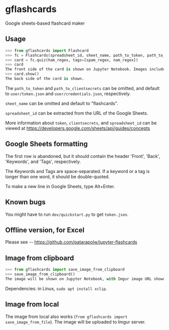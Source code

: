 # gflashcards

Google sheets-based flashcard maker

## Usage

```python
>>> from gflashcards import Flashcard
>>> fc = Flashcards(spreadsheet_id, sheet_name, path_to_token, path_to_clientsecrets)
>>> card = fc.quiz(ham_regex, tags=[spam_regex, nam_regex])
>>> card
The front side of the card is shown on Jupyter Notebook. Images included. Both Markdown and HTML works.
>>> card.show()
The back side of the card is shown.
```

The `path_to_token` and `path_to_clientsecrets` can be omitted, and default to `user/token.json` and `user/credentials.json`, respectively.

`sheet_name` can be omitted and default to "flashcards".

`spreadsheet_id` can be extracted from the URL of the Google Sheets.

More information about `token`, `clientsecrets`, and `spreadsheet_id` can be viewed at https://developers.google.com/sheets/api/guides/concepts

## Google Sheets formatting

The first row is abandoned, but it should contain the header 'Front', 'Back', 'Keywords', and 'Tags', respectively.

The Keywords and Tags are space-separated. If a keyword or a tag is longer than one word, it should be double-quoted.

To make a new line in Google Sheets, type Alt+Enter.

## Known bugs

You might have to run `dev/quickstart.py` to get `token.json`.

## Offline version, for Excel

Please see -- https://github.com/patarapolw/jupyter-flashcards

## Image from clipboard

```python
>>> from gflashcards import save_image_from_clipboard
>>> save_image_from_clipboard()
The image will be shown on Jupyter Notebook, with Imgur image URL shown.
```

Dependencies: in Linux, `sudo apt install xclip`.

## Image from local

The image from local also works (`from gflashcards import save_image_from_file`). The image will be uploaded to Imgur server.
